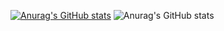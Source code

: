 [![Anurag's GitHub stats](https://github-readme-stats.vercel.app/api?username=KeitaShimura)](https://github.com/anuraghazra/github-readme-stats)
![Anurag's GitHub stats](https://github-profile-summary-cards.vercel.app/api/cards/profile-details?username=KeitaShimura&theme=dracula)


